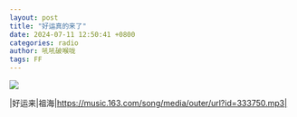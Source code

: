```yaml
---
layout: post
title: "好运真的来了"
date: 2024-07-11 12:50:41 +0800
categories: radio
author: 吼吼破喉咙
tags: FF
---
```

![]({{site.baseurl}}/images/cover_20240711.jpg)

|好运来|祖海|https://music.163.com/song/media/outer/url?id=333750.mp3|

